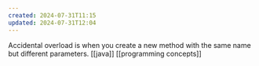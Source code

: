 ```yaml
---
created: 2024-07-31T11:15
updated: 2024-07-31T12:04
---
```

 Accidental overload is when you create a new method with the same name but different parameters. 
 [[java]] [[programming concepts]]